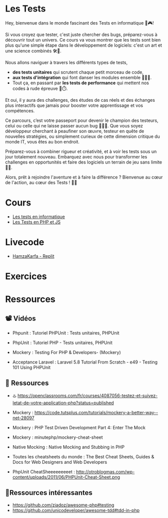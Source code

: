 # Les Tests

Hey, bienvenue dans le monde fascinant des Tests en informatique 🧐🎮! 

Si vous croyez que tester, c'est juste chercher des bugs, préparez-vous à découvrir tout un univers. Ce cours va vous montrer que les tests sont bien plus qu'une simple étape dans le développement de logiciels: c'est un art et une science combinés 🛠️🔬.

Nous allons naviguer à travers les différents types de tests, 
- **des tests unitaires** qui scrutent chaque petit morceau de code,
- **aux tests d'intégration** qui font danser les modules ensemble 👯‍♂️🎶.
- Tout ça, en passant par **les tests de performance** qui mettent nos codes à rude épreuve 💪⏱️.

Et oui, il y aura des challenges, des études de cas réels et des échanges plus interactifs que jamais pour booster votre apprentissage et vos compétences.


Ce parcours, c’est votre passeport pour devenir le champion des testeurs, celui ou celle qui ne laisse passer aucun bug 🦸‍♂️🐞. Que vous soyez développeur cherchant à peaufiner son œuvre, testeur en quête de nouvelles stratégies, ou simplement curieux de cette dimension critique du monde IT, vous êtes au bon endroit.

Préparez-vous à combiner rigueur et créativité, et à voir les tests sous un jour totalement nouveau. Embarquez avec nous pour transformer les challenges en opportunités et faire des logiciels un terrain de jeu sans limite 🚀🌌.

Alors, prêt à rejoindre l'aventure et à faire la différence ? Bienvenue au cœur de l'action, au cœur des Tests ! 🙌💥


# Cours

- [Les tests en informatique](https://docs.google.com/presentation/d/1fRxXk4yR4XuKED9eo88rSODm4kQa4olMROTbbhiMYxU)
- [Les Tests en PHP et JS](https://docs.google.com/presentation/d/1cu6BTMzV2lbArfYfJP3wSHRq29OSEimgpje2ORA-4Lw)

# Livecode
- [HamzaKarfa - Replit](https://replit.com/@HamzaKarfa1/LivecodeTest#index.php)
# Exercices
# Ressources
## 📽️ Vidéos

- Phpunit : Tutoriel PHPUnit : Tests unitaires, PHPUnit

- PhpUnit : Tutoriel PHP - Tests unitaires, PHPUnit

- Mockery : Testing For PHP & Developers- (Mockery)

- Acceptance Laravel : Laravel 5.8 Tutorial From Scratch - e49 - Testing 101 Using PHPUnit

## 📖 Ressources

- ♨️ https://openclassrooms.com/fr/courses/4087056-testez-et-suivez-letat-de-votre-application-php?status=published

- Mockery : https://code.tutsplus.com/tutorials/mockery-a-better-way--net-28097

- Mockery : PHP Test Driven Development Part 4: Enter The Mock

- Mockery : minutephp/mockery-cheat-sheet

- Native Mocking : Native Mocking and Stubbing in PHP

- Toutes les cheatsheets du monde : The Best Cheat Sheets, Guides & Docs for Web Designers and Web Developers

- PhpUnit CheatSheeeeeeeeet : http://otroblogmas.com/wp-content/uploads/2011/06/PHPUnit-Cheat-Sheet.png

## 🧙Ressources intéressantes

- https://github.com/ziadoz/awesome-php#testing
- https://github.com/unicodeveloper/awesome-tdd#tdd-in-php
